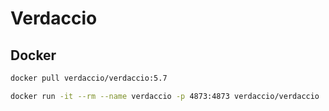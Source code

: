 # Verdaccio

## Docker
```bash
docker pull verdaccio/verdaccio:5.7
```

```bash
docker run -it --rm --name verdaccio -p 4873:4873 verdaccio/verdaccio
```